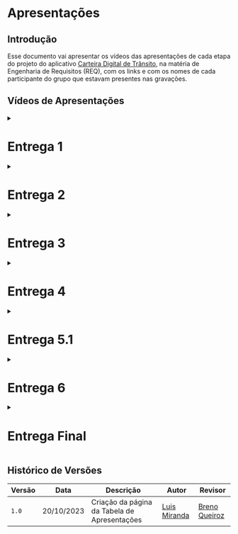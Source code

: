 # Apresentações 

## Introdução

Esse documento vai apresentar os vídeos das apresentações de cada etapa do projeto do aplicativo [Carteira Digital de Trânsito](https://github.com/Requisitos-de-Software/2023.2-Carteira_Digital_de_Transito/blob/main/README.md), na matéria de Engenharia de Requisitos (REQ), com os links e com os nomes de cada participante do grupo que estavam presentes nas gravações.

## Vídeos de Apresentações

<details>

<summary>
<h1>Entrega 1</h1>
</summary>

O vídeo no qual contém a apresentação de três participantes que foram gravados dentro do prazo de entrega não foram colocados quando foi enviado ao aprender 1 por quem enviou o arquivo, abaixo segue os vídeos com as respectivas datas da gravação ( estão no vídeo ) 

<p style="text-align: center"><a href="https://www.youtube.com/watch?v=e7p8hn9R-GQ" target="blanket">Vídeo apresentação 1 sem 3 participantes</a></p>

<p style="text-align: center"><a href="https://youtu.be/Vs6mQh16G1A" target="blanket">Vídeo apresentação 1 dos 3 participantes</a></p>

<p style="text-align: center"><iframe width="560" height="315" src="https://www.youtube.com/embed/e7p8hn9R-GQ?si=l3UxJROddI4ttsoe" title="Apresentação 20/09/2023" frameborder="0" allow="accelerometer; autoplay; clipboard-write; encrypted-media; gyroscope; picture-in-picture; web-share" allowfullscreen></iframe></p>

<p style="text-align: center"><iframe width="560" height="315" src="https://www.youtube.com/embed/Vs6mQh16G1A?si=fCvnTS5znpRRsy-r" title="YouTube video player" frameborder="0" allow="accelerometer; autoplay; clipboard-write; encrypted-media; gyroscope; picture-in-picture; web-share" allowfullscreen></iframe></p>

<p style="text-align: center"></p>


Fonte: [Luis Miranda](https://github.com/LuisMiranda10.png)

### Participantes da Entrega 1

Abaixo, é mostrado na tabela 1 os partipantes que estiverem presente na gravação da entrega 1

**Tabela 1**: participantes - entrega 1

|   Participantes                                                 |
------------------------------------------------------------------|
[Altino Arthur](https://github.com/arthurrochamoreira.png) |
[Breno](https://github.com/brenob6.png) |
[Limirio Guimarães](https://github.com/LimirioGuimaraes.png) |
[Luis Miranda](https://github.com/LuisMiranda10.png)|
[Mayara Alves](https://github.com/Mayara-tech)|
[Milena Baruc](https://github.com/MilenaBaruc.png)|
[Vinicius Mendes](https://github.com/yabamiah.png)|

 Fonte: [Luis Miranda](https://github.com/LuisMiranda10.png)
</details>

<details>

<summary>
<h1>Entrega 2</h1>
</summary>

<p style="text-align: center"><a href="https://www.youtube.com/watch?v=i3t4XcQb4po" target="blanket">Vídeo apresentação 2</a></p>

<p style="text-align: center"><iframe width="560" height="315" src="https://www.youtube.com/embed/i3t4XcQb4po?si=yFzyaUxHo4IjEesx" title="YouTube video player" frameborder="0" allow="accelerometer; autoplay; clipboard-write; encrypted-media; gyroscope; picture-in-picture; web-share" allowfullscreen></iframe></p>

Fonte: [Luis Miranda](https://github.com/LuisMiranda10.png)

### Participantes da Entrega 2

Abaixo, é mostrado na tabela 2 os partipantes que estiverem presente na gravação da entrega 2

**Tabela 2**: participantes - entrega 2

|   Participantes                                                 |
------------------------------------------------------------------|
[Altino Arthur](https://github.com/arthurrochamoreira.png) |
[Breno](https://github.com/brenob6.png) |
[Limirio Guimarães](https://github.com/LimirioGuimaraes.png) |
[Luis Miranda](https://github.com/LuisMiranda10.png)|
[Mayara Alves](https://github.com/Mayara-tech)|
[Milena Baruc](https://github.com/MilenaBaruc.png)|
[Vinicius Mendes](https://github.com/yabamiah.png)|

 Fonte: [Luis Miranda](https://github.com/LuisMiranda10.png)
</details>

<details>

<summary>
<h1>Entrega 3</h1>
</summary>

<p style="text-align: center"><a href="https://youtu.be/z4zOVNcRbrI" target="blanket">Vídeo apresentação 3</a></p>

<p style="text-align: center"><iframe width="560" height="315" src="https://www.youtube.com/embed/z4zOVNcRbrI?si=i3tWCFjweFa1y2Kw" title="YouTube video player" frameborder="0" allow="accelerometer; autoplay; clipboard-write; encrypted-media; gyroscope; picture-in-picture; web-share" allowfullscreen></iframe></p>

Fonte: [Luis Miranda](https://github.com/LuisMiranda10.png)

### Participantes da Entrega 3

Abaixo, é mostrado na tabela 3 os partipantes que estiverem presente na gravação da entrega 3

**Tabela 3**: participantes - entrega 3

|   Participantes                                                 |
------------------------------------------------------------------|
[Breno](https://github.com/brenob6.png) |
[Limirio Guimarães](https://github.com/LimirioGuimaraes.png) |
[Luis Miranda](https://github.com/LuisMiranda10.png)|
[Mayara Alves](https://github.com/Mayara-tech)|
[Vinicius Mendes](https://github.com/yabamiah.png)|

 Fonte: [Luis Miranda](https://github.com/LuisMiranda10.png)
</details>

<details>

<summary>
<h1>Entrega 4</h1>
</summary>

<p style="text-align: center"><a href="https://www.youtube.com/watch?v=WuT8tFjIoF4" target="blanket">Vídeo apresentação 4</a></p>

<p style="text-align: center"><iframe width="560" height="315" src="https://www.youtube.com/embed/WuT8tFjIoF4?si=FcsbG6imLceForE1" title="YouTube video player" frameborder="0" allow="accelerometer; autoplay; clipboard-write; encrypted-media; gyroscope; picture-in-picture; web-share" allowfullscreen></iframe></p>

Fonte: [Luis Miranda](https://github.com/LuisMiranda10.png)

### Participantes da Entrega 4

Abaixo, é mostrado na tabela 4 os partipantes que estiverem presente na gravação da entrega 4

**Tabela 4**: participantes - entrega 4

|   Participantes                                                 |
------------------------------------------------------------------|
[Altino Arthur](https://github.com/arthurrochamoreira.png) |
[Limirio Guimarães](https://github.com/LimirioGuimaraes.png) |
[Mayara Alves](https://github.com/Mayara-tech)|
[Milena Baruc](https://github.com/MilenaBaruc.png)|

 Fonte: [Luis Miranda](https://github.com/LuisMiranda10.png)
</details>

<details>

<summary>
<h1>Entrega 5.1</h1>
</summary>

Foi enviado mais de um vídeo devido a limitação de duração de vídeo de forma gratuita no
software de juntar os vídeos.

<p style="text-align: center"><a href="https://www.youtube.com/watch?v=0bKSgrpBxd0" target="blanket">Primeiro vídeo mandado da apresentação 5.1</a></p>

<p style="text-align: center"><a href="https://www.youtube.com/watch?v=xCbEpVqfQeY" target="blanket">Segundo vídeo mandado da apresentação 5.1</a></p>

<p style="text-align: center"><iframe width="560" height="315" src="https://www.youtube.com/embed/0bKSgrpBxd0?si=8gU7hs9OOVLkvNwY" title="YouTube video player" frameborder="0" allow="accelerometer; autoplay; clipboard-write; encrypted-media; gyroscope; picture-in-picture; web-share" allowfullscreen></iframe></p>

<p style="text-align: center"><iframe width="560" height="315" src="https://www.youtube.com/embed/xCbEpVqfQeY?si=EgDUlYerX4vUZIr-" title="YouTube video player" frameborder="0" allow="accelerometer; autoplay; clipboard-write; encrypted-media; gyroscope; picture-in-picture; web-share" allowfullscreen></iframe></p>

Fonte: [Luis Miranda](https://github.com/LuisMiranda10.png)

### Participantes da Entrega 5

Abaixo, é mostrado na tabela 5 os partipantes que estiverem presente na gravação da entrega 5

**Tabela 5**: participantes - entrega 5

|   Participantes                                                 |
------------------------------------------------------------------|
[Breno](https://github.com/brenob6.png) |
[Limirio Guimarães](https://github.com/LimirioGuimaraes.png) |
[Luis Miranda](https://github.com/LuisMiranda10.png)|
[Mayara Alves](https://github.com/Mayara-tech)|
[Milena Baruc](https://github.com/MilenaBaruc.png)|
[Vinicius Mendes](https://github.com/yabamiah.png)|

 Fonte: [Luis Miranda](https://github.com/LuisMiranda10.png)
</details>

<details>

<summary>
<h1>Entrega 6</h1>
</summary>

<p style="text-align: center"><a href="https://www.youtube.com/watch?v=DX0iffMFvxw" target="blanket">Vídeo apresentação 6</a></p>

<p style="text-align: center"><iframe width="560" height="315" src="https://www.youtube.com/embed/DX0iffMFvxw?si=1rx5l4HLq49Ahsou" title="YouTube video player" frameborder="0" allow="accelerometer; autoplay; clipboard-write; encrypted-media; gyroscope; picture-in-picture; web-share" allowfullscreen></iframe></p>

Fonte: [Luis Miranda](https://github.com/LuisMiranda10.png)

### Participantes da Entrega 6

Abaixo, é mostrado na tabela 6 os partipantes que estiverem presente na gravação da entrega 6

**Tabela 6**: participantes - entrega 6

|   Participantes                                                 |
------------------------------------------------------------------|
[Limirio Guimarães](https://github.com/LimirioGuimaraes.png) |
[Luis Miranda](https://github.com/LuisMiranda10.png)|
[Mayara Alves](https://github.com/Mayara-tech)|
[Milena Baruc](https://github.com/MilenaBaruc.png)|
[Vinicius Mendes](https://github.com/yabamiah.png)|

 Fonte: [Luis Miranda](https://github.com/LuisMiranda10.png)
</details>

<details>

<summary>
<h1>Entrega Final</h1>
</summary>

<p style="text-align: center"><a href="" target="blanket">Vídeo apresentação final</a></p>

<p style="text-align: center"><iframe width="560" height="315" src="" title="YouTube video player" frameborder="0" allow="accelerometer; autoplay; clipboard-write; encrypted-media; gyroscope; picture-in-picture; web-share" allowfullscreen></iframe></p>

Fonte: [Luis Miranda](https://github.com/LuisMiranda10.png)

### Participantes da Entrega final

Abaixo, é mostrado na tabela 7 os partipantes que estiverem presente na gravação da entrega final

**Tabela 7**: participantes - entrega final

|   Participantes                                                 |
------------------------------------------------------------------|
[Limirio Guimarães](https://github.com/LimirioGuimaraes.png) |
[Luis Miranda](https://github.com/LuisMiranda10.png)|
[Mayara Alves](https://github.com/Mayara-tech)|
[Milena Baruc](https://github.com/MilenaBaruc.png)|
[Vinicius Mendes](https://github.com/yabamiah.png)|

 Fonte: [Luis Miranda](https://github.com/LuisMiranda10.png)
</details>

## Histórico de Versões

| **Versão** | **Data** | **Descrição** | **Autor** | **Revisor** |
|--------|------|------------|--------|--------|
|`1.0` | 20/10/2023 | Criação da página da Tabela de Apresentações| [Luis Miranda](https://github.com/LuisMiranda10) | [Breno Queiroz](https://github.com/brenob6)|








